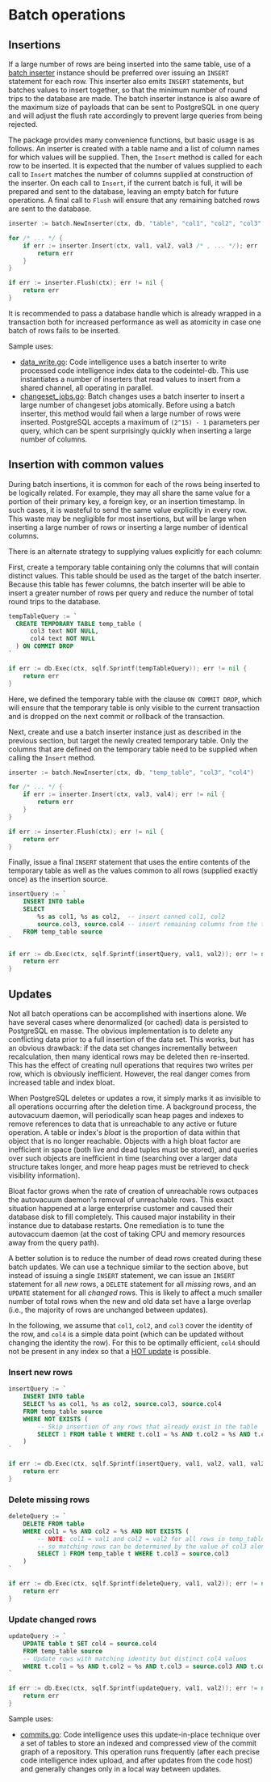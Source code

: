 # Batch operations

## Insertions

If a large number of rows are being inserted into the same table, use of a [batch inserter](https://sourcegraph.com/search?q=context:global+repo:%5Egithub%5C.com/sourcegraph/sourcegraph%24+file:%5Einternal/database/batch/batch%5C.go+content:%27func+NewInserter%28%27&patternType=literal) instance should be preferred over issuing an `INSERT` statement for each row. This inserter also emits `INSERT` statements, but batches values to insert together, so that the minimum number of round trips to the database are made. The batch inserter instance is also aware of the maximum size of payloads that can be sent to PostgreSQL in one query and will adjust the flush rate accordingly to prevent large queries from being rejected.

The package provides many convenience functions, but basic usage is as follows. An inserter is created with a table name and a list of column names for which values will be supplied. Then, the `Insert` method is called for each row to be inserted. It is expected that the number of values supplied to each call to `Insert` matches the number of columns supplied at construction of the inserter. On each call to `Insert`, if the current batch is full, it will be prepared and sent to the database, leaving an empty batch for future operations. A final call to `Flush` will ensure that any remaining batched rows are sent to the database.

```go
inserter := batch.NewInserter(ctx, db, "table", "col1", "col2", "col3" /* , ... */)

for /* ... */ {
    if err := inserter.Insert(ctx, val1, val2, val3 /* , ... */); err != nil {
        return err
    }
}

if err := inserter.Flush(ctx); err != nil {
    return err
}
```

It is recommended to pass a database handle which is already wrapped in a transaction both for increased performance as well as atomicity in case one batch of rows fails to be inserted.

Sample uses:

- [data_write.go](https://sourcegraph.com/github.com/sourcegraph/sourcegraph@b795806a03468f565702cd8f1990a7fbc969722a/-/blob/enterprise/internal/codeintel/stores/lsifstore/data_write.go#L290:16): Code intelligence uses a batch inserter to write processed code intelligence index data to the codeintel-db. This use instantiates a number of inserters that read values to insert from a shared channel, all operating in parallel.
- [changeset_jobs.go](https://sourcegraph.com/github.com/sourcegraph/sourcegraph@b795806a03468f565702cd8f1990a7fbc969722a/-/blob/enterprise/internal/batches/store/changeset_jobs.go#L99:15): Batch changes uses a batch inserter to insert a large number of changeset jobs atomically. Before using a batch inserter, this method would fail when a large number of rows were inserted. PostgreSQL accepts a maximum of `(2^15) - 1` parameters per query, which can be spent surprisingly quickly when inserting a large number of columns.

## Insertion with common values

During batch insertions, it is common for each of the rows being inserted to be logically related. For example, they may all share the same value for a portion of their primary key, a foreign key, or an insertion timestamp. In such cases, it is wasteful to send the same value explicitly in every row. This waste may be negligible for most insertions, but will be large when inserting a large number of rows or inserting a large number of identical columns.

There is an alternate strategy to supplying values explicitly for each column:

First, create a temporary table containing only the columns that will contain distinct values. This table should be used as the target of the batch inserter. Because this table has fewer columns, the batch inserter will be able to insert a greater number of rows per query and reduce the number of total round trips to the database.

```sql
tempTableQuery := `
  CREATE TEMPORARY TABLE temp_table (
      col3 text NOT NULL, 
      col4 text NOT NULL
  ) ON COMMIT DROP
`
```
```go
if err := db.Exec(ctx, sqlf.Sprintf(tempTableQuery)); err != nil {
    return err
}
```

Here, we defined the temporary table with the clause `ON COMMIT DROP`, which will ensure that the temporary table is only visible to the current transaction and is dropped on the next commit or rollback of the transaction.

Next, create and use a batch inserter instance just as described in the previous section, but target the newly created temporary table. Only the columns that are defined on the temporary table need to be supplied when calling the `Insert` method.

```go
inserter := batch.NewInserter(ctx, db, "temp_table", "col3", "col4")

for /* ... */ {
    if err := inserter.Insert(ctx, val3, val4); err != nil {
        return err
    }
}

if err := inserter.Flush(ctx); err != nil {
    return err
}
```

Finally, issue a final `INSERT` statement that uses the entire contents of the temporary table as well as the values common to all rows (supplied exactly once) as the insertion source.

```sql
insertQuery := `
    INSERT INTO table
    SELECT
        %s as col1, %s as col2,  -- insert canned col1, col2
        source.col3, source.col4 -- insert remaining columns from the temporary table
    FROM temp_table source
`
```
```go
if err := db.Exec(ctx, sqlf.Sprintf(insertQuery, val1, val2)); err != nil {
    return err
}
```

## Updates

Not all batch operations can be accomplished with insertions alone. We have several cases where denormalized (or cached) data is persisted to PostgreSQL en masse. The obvious implementation is to delete any conflicting data prior to a full insertion of the data set. This works, but has an obvious drawback: if the data set changes incrementally between recalculation, then many identical rows may be deleted then re-inserted. This has the effect of creating null operations that requires two writes per row, which is obviously inefficient. However, the real danger comes from increased table and index bloat.

When PostgreSQL deletes or updates a row, it simply marks it as invisible to all operations occurring after the deletion time. A background process, the autovacuum daemon, will periodically scan heap pages and indexes to remove references to data that is unreachable to any active or future operation. A table or index's _bloat_ is the proportion of data within that object that is no longer reachable. Objects with a high bloat factor are inefficient in space (both live and dead tuples must be stored), and queries over such objects are inefficient in time (searching over a larger data structure takes longer, and more heap pages must be retrieved to check visibility information).

Bloat factor grows when the rate of creation of unreachable rows outpaces the autovacuum daemon's removal of unreachable rows. This exact situation happened at a large enterprise customer and caused their database disk to fill completely. This caused major instability in their instance due to database restarts. One remediation is to tune the autovaccum daemon (at the cost of taking CPU and memory resources away from the query path).

A better solution is to reduce the number of dead rows created during these batch updates. We can use a technique similar to the section above, but instead of issuing a single `INSERT` statement, we can issue an `INSERT` statement for all _new_ rows, a `DELETE` statement for all _missing_ rows, and an `UPDATE` statement for all _changed_ rows. This is likely to affect a much smaller number of total rows when the new and old data set have a large overlap (i.e., the majority of rows are unchanged between updates).

In the following, we assume that `col1`, `col2`, and `col3` cover the identity of the row, and `col4` is a simple data point (which can be updated without changing the identity the row). For this to be optimally efficient, `col4` should not be present in any index so that a [HOT update](https://www.cybertec-postgresql.com/en/hot-updates-in-postgresql-for-better-performance/) is possible.

### Insert new rows

```sql
insertQuery := `
    INSERT INTO table
    SELECT %s as col1, %s as col2, source.col3, source.col4
    FROM temp_table source
    WHERE NOT EXISTS (
        -- Skip insertion of any rows that already exist in the table
        SELECT 1 FROM table t WHERE t.col1 = %s AND t.col2 = %s AND t.col3 = source.col3
    )
`
```
```go
if err := db.Exec(ctx, sqlf.Sprintf(insertQuery, val1, val2, val1, val2)); err != nil {
    return err
}
```

### Delete missing rows

```sql
deleteQuery := `
    DELETE FROM table
    WHERE col1 = %s AND col2 = %s AND NOT EXISTS (
        -- NOTE: col1 = val1 and col2 = val2 for all rows in temp_table,
        -- so matching rows can be determined by the value of col3 alone.
        SELECT 1 FROM temp_table t WHERE t.col3 = source.col3
    )
`
```
```go
if err := db.Exec(ctx, sqlf.Sprintf(deleteQuery, val1, val2)); err != nil {
    return err
}
```

### Update changed rows

```sql
updateQuery := `
    UPDATE table t SET col4 = source.col4
    FROM temp_table source
    -- Update rows with matching identity but distinct col4 values
    WHERE t.col1 = %s AND t.col2 = %s AND t.col3 = source.col3 AND t.col4 != source.col4
`
```
```go
if err := db.Exec(ctx, sqlf.Sprintf(updateQuery, val1, val2)); err != nil {
    return err
}
```

Sample uses:

- [commits.go](https://sourcegraph.com/github.com/sourcegraph/sourcegraph@b795806a03468f565702cd8f1990a7fbc969722a/-/blob/enterprise/internal/codeintel/stores/dbstore/commits.go#L292:16): Code intelligence uses this update-in-place technique over a set of tables to store an indexed and compressed view of the commit graph of a repository. This operation runs frequently (after each precise code intelligence index upload, and after updates from the code host) and generally changes only in a local way between updates.
